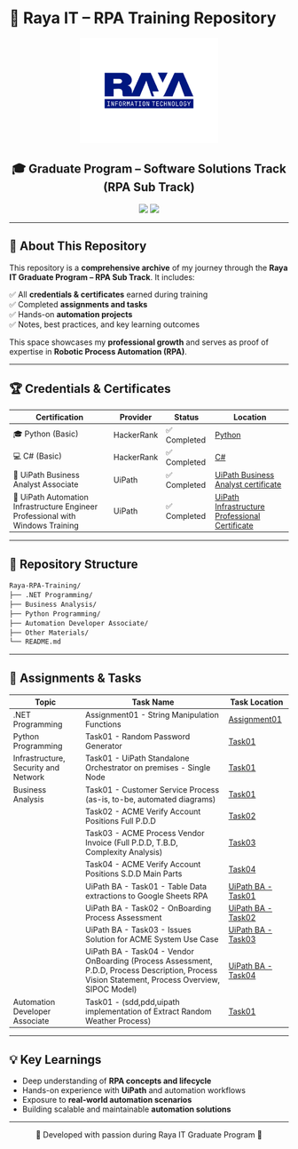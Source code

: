 # 📌 Raya IT – RPA Training Repository

<p align="center">
  <img src="Other%20Materials/Raya%20it%20logo.png" alt="Raya IT Logo" width="250"/>
</p>

<h2 align="center">🎓 Graduate Program – Software Solutions Track (RPA Sub Track)</h2>

<p align="center">
  <img src="https://img.shields.io/badge/Focus-RPA-blue?style=flat-square&logo=robotframework&logoColor=white"/>
  <img src="https://img.shields.io/badge/Training-Raya%20IT-orange?style=flat-square&logo=readthedocs&logoColor=white"/>
</p>

---

## 📖 About This Repository

This repository is a **comprehensive archive** of my journey through the **Raya IT Graduate Program – RPA Sub Track**. It includes:

✅ All **credentials & certificates** earned during training  
✅ Completed **assignments and tasks**  
✅ Hands-on **automation projects**  
✅ Notes, best practices, and key learning outcomes  

This space showcases my **professional growth** and serves as proof of expertise in **Robotic Process Automation (RPA)**.

---

## 🏆 Credentials & Certificates

| Certification                        | Provider   | Status      | Location |
| -------------------------------------- | ---------- | ----------- | ------------ |
| 🎓 Python (Basic)                     | HackerRank | ✅ Completed | [Python](Certificates/python_basic%20certificate.jpg) |
| 💻 C# (Basic)                          | HackerRank | ✅ Completed | [C#](Certificates/Assignment01/Assignment01/c_sharp_basic%20certificate.jpg) |
| 🤖 UiPath Business Analyst Associate | UiPath     | ✅ Completed | [UiPath Business Analyst certificate](Certificates/UiPath%20Automation%20Business%20Analyst%20Associate%20Training%20Certificate/UiPath%20Business%20Analyst%20Associate%20Certificate.png)|
| 🤖 UiPath Automation Infrastructure Engineer Professional with Windows Training | UiPath | ✅ Completed | [UiPath Infrastructure Professional Certificate](Certificates/UiPath%20Automation%20Business%20Analyst%20Associate%20Training%20Certificate.png/UiPath%20Automation%20InfraStructure%20Engineer%20Professional%20with%20Windows%20Training.png)

---

## 📂 Repository Structure

```bash
Raya-RPA-Training/
├── .NET Programming/
├── Business Analysis/
├── Python Programming/
├── Automation Developer Associate/
├── Other Materials/
└── README.md
```

---

## 🚀 Assignments & Tasks

| Topic                                | Task Name                                                                                                                                        | Task Location                                                                                                      |
| ------------------------------------ | ------------------------------------------------------------------------------------------------------------------------------------------------ | ------------------------------------------------------------------------------------------------------------------ |
| .NET Programming                     | Assignment01 - String Manipulation Functions                                                                                                     | [Assignment01](.NET%20Programming/Assignment01/Assignment01)                                                       |
| Python Programming                   | Task01 - Random Password Generator                                                                                                               | [Task01](Python%20Programming/Task01.py)                                                                           |
| Infrastructure, Security and Network | Task01 - UiPath Standalone Orchestrator on premises - Single Node                                                                                | [Task01](Infrastructure,%20Network%20and%20Security/Task01)                                                        |
| Business Analysis                    | Task01 - Customer Service Process (as-is, to-be, automated diagrams)                                                                             | [Task01](Business%20Analysis/Task01)                                                                               |
|                                      | Task02 - ACME Verify Account Positions Full P.D.D                                                                                                | [Task02](Business%20Analysis/Task02)                                                                               |
|                                      | Task03 - ACME Process Vendor Invoice (Full P.D.D, T.B.D, Complexity Analysis)                                                                    | [Task03](Business%20Analysis/Task03)                                                                               |
|                                      | Task04 - ACME Verify Account Positions S.D.D Main Parts                                                                                          | [Task04](Business%20Analysis/Task04)                                                                               |
|                                      | UiPath BA - Task01 - Table Data extractions to Google Sheets RPA                                                                                 | [UiPath BA - Task01](Business%20Analysis/UiPath%20Automation%20Business%20Analyst%20Associate%20Training%20Certificate/Task01) |
|                                      | UiPath BA - Task02 - OnBoarding Process Assessment                                                                                               | [UiPath BA - Task02](Business%20Analysis/UiPath%20Automation%20Business%20Analyst%20Associate%20Training%20Certificate/Task02) |
|                                      | UiPath BA - Task03 - Issues Solution for ACME System Use Case                                                                                    | [UiPath BA - Task03](Business%20Analysis/UiPath%20Automation%20Business%20Analyst%20Associate%20Training%20Certificate/Task03) |
|                                      | UiPath BA - Task04 - Vendor OnBoarding (Process Assessment, P.D.D, Process Description, Process Vision Statement, Process Overview, SIPOC Model) | [UiPath BA - Task04](Business%20Analysis/UiPath%20Automation%20Business%20Analyst%20Associate%20Training%20Certificate/Task04) |
| Automation Developer Associate | Task01 - (sdd,pdd,uipath implementation of Extract Random Weather Process) | [Task01](Automation%20Developer%20Associate/Task01)

---

## 💡 Key Learnings 
* Deep understanding of **RPA concepts and lifecycle**
* Hands-on experience with **UiPath** and automation workflows
* Exposure to **real-world automation scenarios**
* Building scalable and maintainable **automation solutions**

---

<p align="center">💙 Developed with passion during Raya IT Graduate Program 💙</p>
